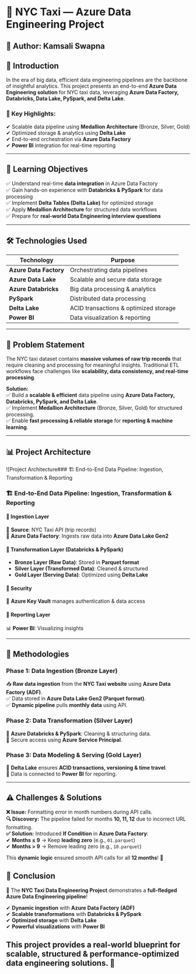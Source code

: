 # 🚖 NYC Taxi — Azure Data Engineering Project  

## 👤 Author: Kamsali Swapna  

## 📌 Introduction  
In the era of big data, efficient data engineering pipelines are the backbone of insightful analytics. This project presents an end-to-end **Azure Data Engineering solution** for NYC taxi data, leveraging **Azure Data Factory, Databricks, Data Lake, PySpark, and Delta Lake**.  

### 🔹 Key Highlights:  
✔ Scalable data pipeline using **Medallion Architecture** (Bronze, Silver, Gold)  
✔ Optimized storage & analytics using **Delta Lake**  
✔ End-to-end orchestration via **Azure Data Factory**  
✔ **Power BI** integration for real-time reporting  

---

## 🎯 Learning Objectives  
✅ Understand real-time **data integration** in Azure Data Factory  
✅ Gain hands-on experience with **Databricks & PySpark** for data processing  
✅ Implement **Delta Tables (Delta Lake)** for optimized storage  
✅ Apply **Medallion Architecture** for structured data workflows  
✅ Prepare for **real-world Data Engineering interview questions**  

---

## 🛠️ Technologies Used  
| Technology       | Purpose |  
|-----------------|--------------------------------|  
| **Azure Data Factory** | Orchestrating data pipelines |  
| **Azure Data Lake** | Scalable and secure data storage |  
| **Azure Databricks** | Big data processing & analytics |  
| **PySpark** | Distributed data processing |  
| **Delta Lake** | ACID transactions & optimized storage |  
| **Power BI** | Data visualization & reporting |  

---

## 📌 Problem Statement  
The NYC taxi dataset contains **massive volumes of raw trip records** that require cleaning and processing for meaningful insights. Traditional ETL workflows face challenges like **scalability, data consistency, and real-time processing**.  

**Solution:**  
✅ Build a **scalable & efficient** data pipeline using **Azure Data Factory, Databricks, PySpark, and Delta Lake**.  
✅ Implement **Medallion Architecture** (Bronze, Silver, Gold) for structured processing.  
✅ Enable **fast processing & reliable storage** for **reporting & machine learning**.  

---

## 📊 Project Architecture

![Project Architecture### 🏗️ End-to-End Data Pipeline: Ingestion, Transformation & Reporting  


### 🏗️ End-to-End Data Pipeline: Ingestion, Transformation & Reporting  

#### **🔹 Ingestion Layer**  
📌 **Source**: NYC Taxi API (trip records)  
📌 **Azure Data Factory**: Ingests raw data into **Azure Data Lake Gen2**  

#### **🔹 Transformation Layer (Databricks & PySpark)**  
- **Bronze Layer (Raw Data)**: Stored in **Parquet format**  
- **Silver Layer (Transformed Data)**: Cleaned & structured  
- **Gold Layer (Serving Data)**: Optimized using **Delta Lake**  

#### **🔹 Security**  
🔐 **Azure Key Vault** manages authentication & data access  

#### **🔹 Reporting Layer**  
📊 **Power BI**: Visualizing insights  

---

## 🚀 Methodologies  

### **Phase 1: Data Ingestion (Bronze Layer)**  
📥 **Raw data ingestion** from the **NYC Taxi website** using **Azure Data Factory (ADF)**.  
✅ Data stored in **Azure Data Lake Gen2 (Parquet format)**.  
✅ **Dynamic pipeline** pulls **monthly data** using API.  

### **Phase 2: Data Transformation (Silver Layer)**  
📌 **Azure Databricks & PySpark**: Cleaning & structuring data.  
📌 Secure access using **Azure Service Principal**.  

### **Phase 3: Data Modeling & Serving (Gold Layer)**  
📌 **Delta Lake** ensures **ACID transactions, versioning & time travel**.  
📌 Data is connected to **Power BI** for reporting.  

---

## ⚠️ Challenges & Solutions  

**❌ Issue:** Formatting error in month numbers during API calls.  
**🔍 Discovery:** The pipeline failed for months **10, 11, 12** due to incorrect URL formatting.  
**✅ Solution:** Introduced **If Condition** in **Azure Data Factory**:  
✔ **Months ≤ 9** → Keep **leading zero** (e.g., `01.parquet`)  
✔ **Months > 9** → Remove leading zero (e.g., `10.parquet`)  

This **dynamic logic** ensured smooth API calls for all **12 months**! 🚀  

## 🎯 Conclusion  
🚀 The **NYC Taxi Data Engineering Project** demonstrates a **full-fledged Azure Data Engineering pipeline**!  

✔ **Dynamic ingestion** with **Azure Data Factory (ADF)**  
✔ **Scalable transformations** with **Databricks & PySpark**  
✔ **Optimized storage** with **Delta Lake**  
✔ **Powerful visualizations** with **Power BI**  

This project provides a **real-world blueprint** for **scalable, structured & performance-optimized data engineering solutions**. 🎉  
---
